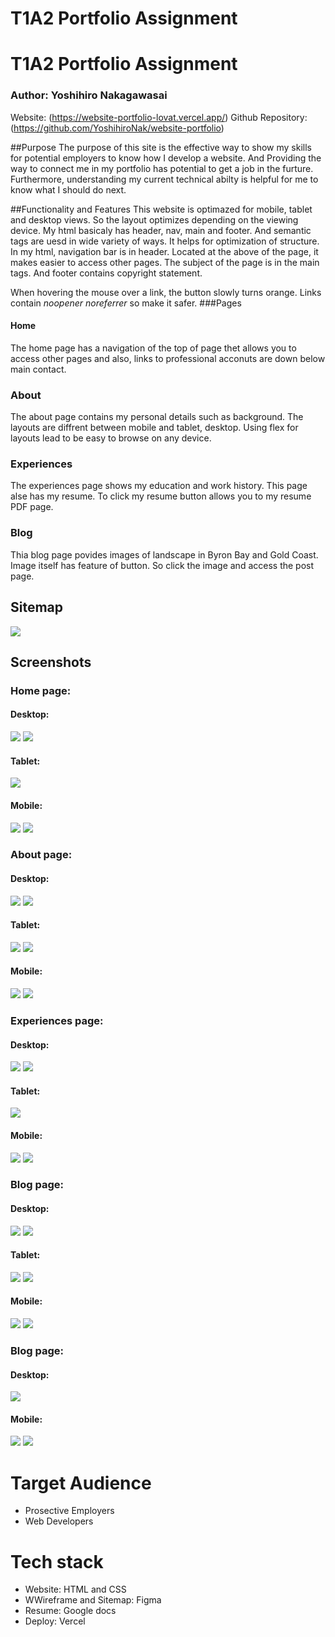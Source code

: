 # T1A2 Portfolio Assignment
# T1A2 Portfolio Assignment
### Author: Yoshihiro Nakagawasai
Website: (https://website-portfolio-lovat.vercel.app/)
Github Repository: (https://github.com/YoshihiroNak/website-portfolio)

##Purpose
The purpose of this site is the effective way to show my skills for potential employers to know how I develop a website. 
And Providing the way to connect me  in my portfolio has potential to get a job in the furture.
Furthermore, understanding my current technical abilty is helpful for me to know what I should do next.

##Functionality and Features
This website is optimazed for mobile, tablet and desktop views. So the layout optimizes depending on the viewing device.
My html basicaly has header, nav, main and footer.
And semantic tags are uesd in wide variety of ways. It helps for optimization of structure.
In my html, navigation bar is in header. Located at the above of the page, it makes easier to access other pages.
The subject of the page is in the main tags. And footer contains copyright statement. 

When hovering the mouse over a link, the button slowly turns orange.
Links contain *noopener noreferrer* so make it safer.
###Pages

#### Home
The home page has a navigation of the top of page thet allows you to access other pages and also, links to professional acconuts are down below main contact.

### About
The about page contains my personal details such as background.
The layouts are diffrent between mobile and tablet, desktop. Using flex for layouts lead to be easy to browse on any device.

### Experiences
The experiences page shows my education and work history.
This page alse has my resume. To click my resume button allows you to my resume PDF page.

### Blog
Thia blog page povides images of landscape in Byron Bay and Gold Coast.
Image itself has feature of button. So click the image and access the post page.

## Sitemap
![](docs/sitemap.jpg)

## Screenshots

### Home page:

#### Desktop:
![](docs/DesktopHomePage.screenshot.png)
![](docs/DesktopHomePage.screenshot2.png)

#### Tablet:
![](docs/TabletHomePage.screenshot.png)

#### Mobile:
![](docs/MobileHomePage.screenshot.png)
![](docs/MobileHomePage.screenshot2.png)

### About page:

#### Desktop:
![](docs/DesktopAboutPage.screenshot.png)
![](docs/DesktopAboutPage.screenshot2.png)

#### Tablet:
![](docs/TabletAboutPage.screenshot.png)
![](docs/TabletAboutPage.screenshot2.png)

#### Mobile:
![](docs/MobileAboutPage.screenshot.png)
![](docs/MobileAboutPage.screenshot2.png)


### Experiences page:

#### Desktop:
![](docs/DesktopExperiencesPage.screenshot.png)
![](docs/DesktopExperiencesPage.screenshot2.png)

#### Tablet:
![](docs/TabletExperiencesPage.screenshot.png)

#### Mobile:
![](docs/mobileExperiencesPage.screenshot.png)
![](docs/mobileExperiencesPage.screenshot2.png)

### Blog page:

#### Desktop:
![](docs/DesktopblogPage.screenshot.png)
![](docs/DesktopblogPage.screenshot2.png)

#### Tablet:
![](docs/TabletblogPage.screenshot.png)
![](docs/TabletblogPage.screenshot2.png)

#### Mobile:
![](docs/mobileblogPage.screenshot.png)
![](docs/mobileblogPage.screenshot2.png)

### Blog page:

#### Desktop:
![](docs/DesktopblogpostPage.screenshot.png)

#### Mobile:
![](docs/MobileblogpostPage.screenshot.png)
![](docs/MobileblogpostPage.screenshot2.png)

# Target Audience

+ Prosective Employers
+ Web Developers

# Tech stack
+ Website: HTML and CSS
+ WWireframe and Sitemap: Figma
+ Resume: Google docs
+ Deploy: Vercel